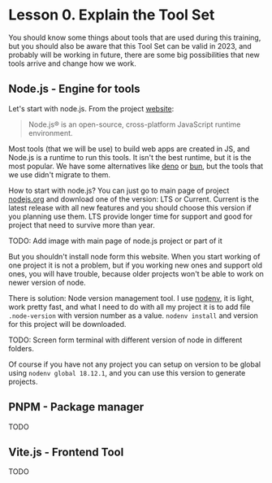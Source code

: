 # Lesson 0. Explain the Tool Set

You should know some things about tools that are used during this training, but you should also be aware that this Tool Set can be valid in 2023, and probably will be working in future, there are some big possibilities that new tools arrive and change how we work.

## Node.js - Engine for tools

Let's start with node.js. From the project [website](https://nodejs.org/en/):

> Node.js® is an open-source, cross-platform JavaScript runtime environment.

Most tools (that we will be use) to build web apps are created in JS, and Node.js is a runtime to run this tools. It isn't the best runtime, but it is the most popular. We have some alternatives like [deno](https://deno.land/) or [bun](https://bun.sh/), but the tools that we use didn't migrate to them.

How to start with node.js? You can just go to main page of project [nodejs.org](https://nodejs.org/en/) and download one of the version: LTS or Current. Current is the latest release with all new features and you should choose this version if you planning use them. LTS provide longer time for support and good for project that need to survive more than year.

TODO: Add image with main page of node.js project or part of it

But you shouldn't install node form this website. When you start working of one project it is not a problem, but if you working new ones and support old ones, you will have trouble, because older projects won't be able to work on newer version of node.

There is solution: Node version management tool. I use [nodenv](https://github.com/nodenv/nodenv), it is light, work pretty fast, and what I need to do with all my project it is to add file `.node-version` with version number as a value. `nodenv install` and version for this project will be downloaded.

TODO: Screen form terminal with different version of node in different folders.

Of course if you have not any project you can setup on version to be global using `nodenv global 18.12.1`, and you can use this version to generate projects.

## PNPM - Package manager

TODO

## Vite.js - Frontend Tool

TODO
